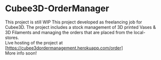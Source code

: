 # Cubee3D-OrderManager
This project is still WIP
This project developed as freelancing job for Cubee3D.
The project includes a stock management of 3D printed Vases & 3D Filaments and managing the orders that are placed from the local-stores.
<br />
  Live hosting of the project at [https://cubee3dordermanagement.herokuapp.com/order]
  <br />
More info soon!
